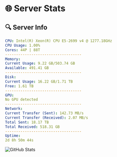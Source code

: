 # 🌐 Server Stats
## 🔍 Server Info
```yaml
CPU: Intel(R) Xeon(R) CPU E5-2699 v4 @ 1277.18GHz
CPU Usage: 1.00%
Cores: 44P | 88T
-----------------------------------
Memory:
Current Usage: 9.22 GB/503.74 GB
Available: 491.41 GB
-----------------------------------
Disk:
Current Usage: 16.22 GB/1.71 TB
Free: 1.61 TB
-----------------------------------
GPU:
No GPU detected
-----------------------------------
Network:
Current Transfer (Sent): 142.73 MB/s
Current Transfer (Received): 2.07 MB/s
Total Sent: 18.17 TB
Total Received: 518.31 GB
-----------------------------------
Uptime:
2d 8h 50m 44s
```
![GitHub Stats](https://img.shields.io/badge/Updated-2025-02-10_07:34:02-blue)